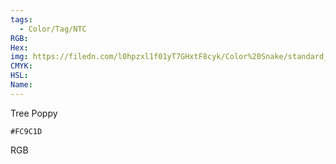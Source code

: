 ```yaml
---
tags:
  - Color/Tag/NTC
RGB:
Hex:
img: https://filedn.com/l0hpzxl1f01yT7GHxtF8cyk/Color%20Snake/standard_csv_to_svg//FC9C1D.svg
CMYK:
HSL:
Name:
---
```

Tree Poppy
```palette
#FC9C1D
```
RGB
